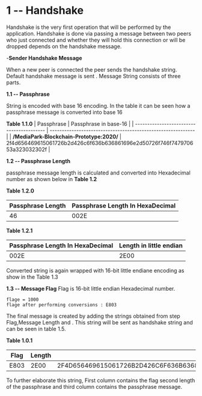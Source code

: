 # 1 -- Handshake

Handshake is the very first operation that will be performed by the application. Handshake is done via passing a message between two peers who just connected and whether they will hold this connection or will be dropped depends on the handshake message.

-**Sender Handshake Message**

When a new peer is connected the peer sends the handshake string. Default handshake message is sent . Message String consists of three parts.

**1.1 -- Passphrase**

String is encoded with base 16 encoding. In the table it can be seen how a passphrase message is converted into base 16

**Table 1.1.0**
| Passphrase                                | Passphrase in base-16                                        |
| ----------------------------------------- | ------------------------------------------------------------ |
| **/MediaPark-Blockchain-Prototype:2020/** | 2f4d656469615061726b2d426c6f636b636861696e2d50726f746f747970653a323032302f |

**1.2 -- Passphrase Length**

passphrase message length is calculated and converted into Hexadecimal number as shown below in **Table 1.2**

**Table 1.2.0**

| Passphrase Length | Passphrase Length In HexaDecimal |
| ----------------- | -------------------------------- |
| 46                | 002E                             |

**Table 1.2.1**

| Passphrase Length In HexaDecimal | Length in little endian |
| -------------------------------- | ----------------------- |
| 002E                             | 2E00                    |

Converted string is again wrapped with 16-bit little endiane encoding as show in the Table 1.3

**1.3 -- Message Flag** 
Flag is 16-bit little endian Hexadecimal number.

```
flage = 1000 
flage after performing conversions : E803
```

The final message is created by adding the strings obtained from step Flag,Message Length and . This string will be sent as handshake string and can be seen in table 1.5.

**Table 1.0.1**

| Flag | Length | Passphrase                                                   |
| ---- | ------ | ------------------------------------------------------------ |
| E803 | 2E00   | 2F4D656469615061726B2D426C6F636B636861696E2D50726F746F747970653A323032302F31302F31383330332F |

To further elaborate this string, First column contains the flag second length of the passphrase and third column contains the passphrase message.
